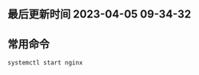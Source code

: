 <!--
 * @Description:
 * @Author: panrui
 * @Date: 2023-06-14 10:00:57
 * @LastEditTime: 2023-06-14 10:02:02
 * @LastEditors: panrui
 * 不忘初心,不负梦想
-->

## 最后更新时间 2023-04-05 09-34-32

## 常用命令

```js
systemctl start nginx
```
